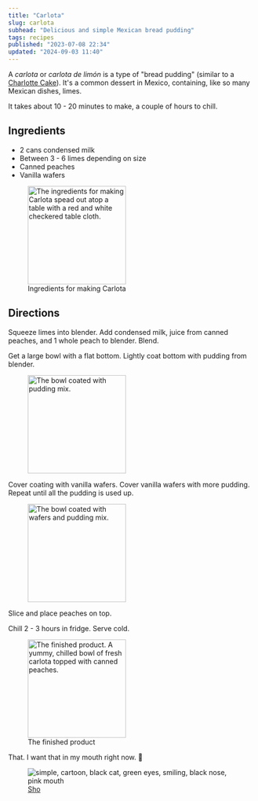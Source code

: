 ```yaml
---
title: "Carlota"
slug: carlota
subhead: "Delicious and simple Mexican bread pudding"
tags: recipes
published: "2023-07-08 22:34"
updated: "2024-09-03 11:40"
---
```


A *carlota* or *carlota de limón* is a type of "bread pudding" (similar to a [Charlotte Cake](https://en.wikipedia.org/wiki/Charlotte_(cake))).  It's a common dessert in Mexico, containing, like so many Mexican dishes, limes.

It takes about 10 - 20 minutes to make, a couple of hours to chill.

## Ingredients

- 2 cans condensed milk
- Between 3 - 6 limes depending on size
- Canned peaches
- Vanilla wafers

<figure>
    <img src="../assets/img/carlota-ingredients.webp"
                alt="The ingredients for making Carlota spead out atop a table with a red and white checkered table cloth."
                width="200"
                title="Ingredients for making Carlota"/>
    <figcaption>Ingredients for making Carlota</figcaption>
</figure>

## Directions

Squeeze limes into blender.  Add condensed milk, juice from canned peaches, and 1 whole peach to blender.  Blend.

Get a large bowl with a flat bottom.  Lightly coat bottom with pudding from blender.

<figure>
    <img src="../assets/img/carlota-bowl.webp"
                alt="The bowl coated with pudding mix."
                width="200"
                title="The bowl coated with pudding mix."/>
</figure>

Cover coating with vanilla wafers.  Cover vanilla wafers with more pudding.  Repeat until all the pudding is used up.

<figure>
    <img src="../assets/img/carlota-wafers.webp"
                alt="The bowl coated with wafers and pudding mix."
                width="200"
                title="The bowl coated with wafers and pudding mix."/>
</figure>

Slice and place peaches on top.

Chill 2 - 3 hours in fridge.  Serve cold.

<figure>
    <img src="../assets/img/carlota-complete.webp"
                alt="The finished product. A yummy, chilled bowl of fresh carlota topped with canned peaches."
                width="200"
                title="The finished product."/>
    <figcaption>The finished product</figcaption>
</figure>

<aside class="p-2 flex items-center justify-between">
        <p class="flex-grow text-center">That. I want that in my mouth right now. 🤤</p>
        <figure class="w-36 m-0 h-full flex-shrink-0">
            <img class="" src="../assets/img/cat-transparent.png"
                 alt="simple, cartoon, black cat, green eyes, smiling, black nose, pink mouth"
                 title="Sho"/>
            <figcaption>
                <a href="/about#sho">Sho</a>
            </figcaption>
        </figure>
</aside>


